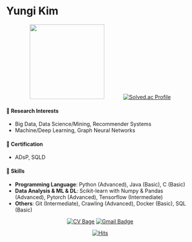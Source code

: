 # Yungi Kim

<div align=center>

<img src="https://user-images.githubusercontent.com/28508383/191172202-2dc7b51d-5c7f-4bbe-b3df-e00b4d62a04c.png" width="200" height="200"/> &nbsp; &nbsp; &nbsp; &nbsp; &nbsp; &nbsp; [![Solved.ac Profile](http://mazassumnida.wtf/api/v2/generate_badge?boj=gozj3319)](https://solved.ac/gozj3319/)

</div>

#### 📖 Research Interests
- Big Data, Data Science/Mining, Recommender Systems
- Machine/Deep Learning, Graph Neural Networks

#### 📜 Certification
- ADsP, SQLD

#### 🧩 Skills
- **Programming Language**: Python (Advanced), Java (Basic), C (Basic)
- **Data Analysis & ML & DL**: Scikit-learn with Numpy & Pandas (Advanced), Pytorch (Advanced), Tensorflow (Intermediate)
- **Others**: Git (Intermediate), Crawling (Advanced), Docker (Basic), SQL (Basic)

<div align=center>

[![CV Bage](http://img.shields.io/badge/-CV-181717?style=flat&logo=Github&logoColor=white&link=https://m.site.naver.com/1eDjA)](https://m.site.naver.com/1eDjA)
[![Gmail Badge](https://img.shields.io/badge/-Gmail-d14836?style=flat-square&logo=Gmail&logoColor=white&link=mailto:eddie@upstage.ai)](mailto:eddie@upstage.ai)

[![Hits](https://hits.seeyoufarm.com/api/count/incr/badge.svg?url=https%3A%2F%2Fgithub.com%2FKimyungi&count_bg=%2379C83D&title_bg=%23555555&icon=&icon_color=%23E7E7E7&title=hits&edge_flat=false)](https://hits.seeyoufarm.com)

</div>
